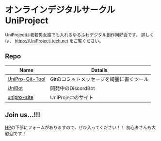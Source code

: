 # オンラインデジタルサークルUniProject
UniProjectは老若男女誰でも入れるゆるふわデジタル創作同好会です。
詳しくは、 https://UniProject-tech.net をご覧ください。

## Repo
| Name | Datails |
| --- | --- |
| [UniPro-Git-Tool](https://github.com/UniPro-tech/UniPro-Git-Tool) | Gitのコミットメッセージを綺麗に書くツール |
| [UniBot](https://github.com/UniPro-tech/UniBot) | 開発中のDiscordBot |
| [unipro-site](https://github.com/UniPro-tech/UniPro-site) | UniProjectのサイト |

## Join us...!!!
[HP](https://uniproject-tech.net)の下部にフォームがありますので、ぜひ入ってください！！
初心者さんも大歓迎です！
